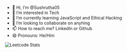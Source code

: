 - 👋 Hi, I’m @Sushrutha05
- 👀 I’m interested in Tech
- 🌱 I’m currently learning JavaScript and Ethical Hacking
- 💞️ I’m looking to collaborate on anyhing
- 📫 How to reach me? LinkedIn or Github
- 😄 Pronouns: He/Him

![Leetcode Stats](https://leetcard.jacoblin.cool/Sushrutha_?ext=heatmap)

<!---
Sushrutha05/Sushrutha05 is a ✨ special ✨ repository because its `README.md` (this file) appears on your GitHub profile.
You can click the Preview link to take a look at your changes.
--->

